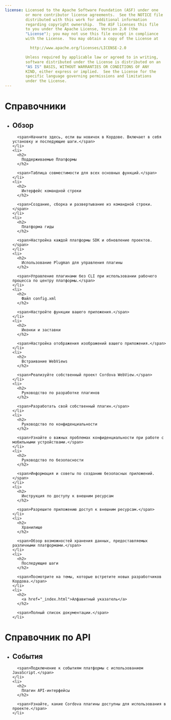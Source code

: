 ```yaml
---
license: Licensed to the Apache Software Foundation (ASF) under one
         or more contributor license agreements.  See the NOTICE file
         distributed with this work for additional information
         regarding copyright ownership.  The ASF licenses this file
         to you under the Apache License, Version 2.0 (the
         "License"); you may not use this file except in compliance
         with the License.  You may obtain a copy of the License at

           http://www.apache.org/licenses/LICENSE-2.0

         Unless required by applicable law or agreed to in writing,
         software distributed under the License is distributed on an
         "AS IS" BASIS, WITHOUT WARRANTIES OR CONDITIONS OF ANY
         KIND, either express or implied.  See the License for the
         specific language governing permissions and limitations
         under the License.
---
```


<div id="home">
  <h1>
    Справочники
  </h1>
  
  <ul>
    <li>
      <h2>
        Обзор
      </h2>
      
      <span>Начните здесь, если вы новичок в Кордове. Включает в себя установку и последующие шаги.</span>
    </li>
    <li>
      <h2>
        Поддерживаемые Платформы
      </h2>
      
      <span>Таблица совместимости для всех основных функций.</span>
    </li>
    <li>
      <h2>
        Интерфейс командной строки
      </h2>
      
      <span>Создание, сборка и развертывание из командной строки.</span>
    </li>
    <li>
      <h2>
        Платформа гиды
      </h2>
      
      <span>Настройка каждой платформы SDK и обновление проектов.</span>
    </li>
    <li>
      <h2>
        Использование Plugman для управления плагины
      </h2>
      
      <span>Управление плагинами без CLI при использовании рабочего процесса по центру платформы.</span>
    </li>
    <li>
      <h2>
        Файл config.xml
      </h2>
      
      <span>Настройте функции вашего приложения.</span>
    </li>
    <li>
      <h2>
        Иконки и заставки
      </h2>
      
      <span>Настройка отображения изображений вашего приложения.</span>
    </li>
    <li>
      <h2>
        Встраивание WebViews
      </h2>
      
      <span>Реализуйте собственный проект Cordova WebView.</span>
    </li>
    <li>
      <h2>
        Руководство по разработке плагинов
      </h2>
      
      <span>Разработать свой собственный плагин.</span>
    </li>
    <li>
      <h2>
        Руководство по конфиденциальности
      </h2>
      
      <span>Узнайте о важных проблемах конфиденциальности при работе с мобильными устройствами.</span>
    </li>
    <li>
      <h2>
        Руководство по безопасности
      </h2>
      
      <span>Информация и советы по созданию безопасных приложений.</span>
    </li>
    <li>
      <h2>
        Инструкция по доступу к внешним ресурсам
      </h2>
      
      <span>Разрешите приложению доступ к внешним ресурсам.</span>
    </li>
    <li>
      <h2>
        Хранилище
      </h2>
      
      <span>Обзор возможностей хранения данных, предоставляемых различными платформами.</span>
    </li>
    <li>
      <h2>
        Последующие шаги
      </h2>
      
      <span>Посмотрите на темы, которые встретите новых разработчиков Кордова.</span>
    </li>
    <li>
      <h2>
        <a href="_index.html">Алфавитный указатель</a>
      </h2>
      
      <span>Полный список документации.</span>
    </li>
  </ul>
  
  <h1>
    Справочник по API
  </h1>
  
  <ul>
    <li>
      <h2>
        События
      </h2>
      
      <span>Подключение к событиям платформы с использованием JavaScript.</span>
    </li>
    <li>
      <h2>
        Плагин API-интерфейсы
      </h2>
      
      <span>Узнайте, какие Cordova плагины доступны для использования в проекте.</span>
    </li>
  </ul>
</div>